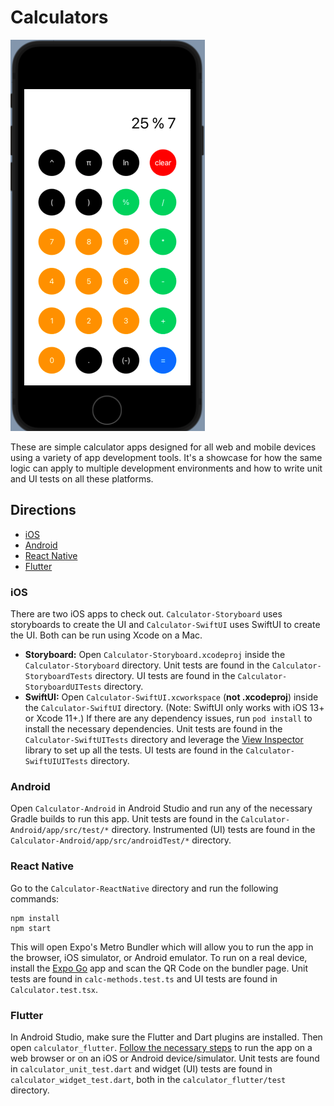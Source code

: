 # Calculators

![Screenshot of the calculator](screenshot.png)

These are simple calculator apps designed for all web and mobile devices using a variety of app development tools. It's a showcase for how the same logic can apply to multiple development environments and how to write unit and UI tests on all these platforms.

## Directions

- [iOS](#ios)
- [Android](#android)
- [React Native](#react-native)
- [Flutter](#flutter)

### iOS

There are two iOS apps to check out. `Calculator-Storyboard` uses storyboards to create the UI and `Calculator-SwiftUI` uses SwiftUI to create the UI. Both can be run using Xcode on a Mac.

- **Storyboard:** Open `Calculator-Storyboard.xcodeproj` inside the `Calculator-Storyboard` directory. Unit tests are found in the `Calculator-StoryboardTests` directory. UI tests are found in the `Calculator-StoryboardUITests` directory.
- **SwiftUI:** Open `Calculator-SwiftUI.xcworkspace` (**not .xcodeproj**) inside the `Calculator-SwiftUI` directory. (Note: SwiftUI only works with iOS 13+ or Xcode 11+.) If there are any dependency issues, run `pod install` to install the necessary dependencies. Unit tests are found in the `Calculator-SwiftUITests` directory and leverage the [View Inspector](https://github.com/nalexn/ViewInspector) library to set up all the tests. UI tests are found in the `Calculator-SwiftUIUITests` directory.

### Android

Open `Calculator-Android` in Android Studio and run any of the necessary Gradle builds to run this app. Unit tests are found in the `Calculator-Android/app/src/test/*` directory. Instrumented (UI) tests are found in the `Calculator-Android/app/src/androidTest/*` directory.

### React Native

Go to the `Calculator-ReactNative` directory and run the following commands:

```
npm install
npm start
```

This will open Expo's Metro Bundler which will allow you to run the app in the browser, iOS simulator, or Android emulator. To run on a real device, install the [Expo Go](https://docs.expo.io/guides/testing-on-devices/#install-expo-go-from-a-devices-app) app and scan the QR Code on the bundler page. Unit tests are found in `calc-methods.test.ts` and UI tests are found in `Calculator.test.tsx`.

### Flutter

In Android Studio, make sure the Flutter and Dart plugins are installed. Then open `calculator_flutter`. [Follow the necessary steps](https://flutter.dev/docs/get-started/install) to run the app on a web browser or on an iOS or Android device/simulator. Unit tests are found in `calculator_unit_test.dart` and widget (UI) tests are found in `calculator_widget_test.dart`, both in the `calculator_flutter/test` directory.
